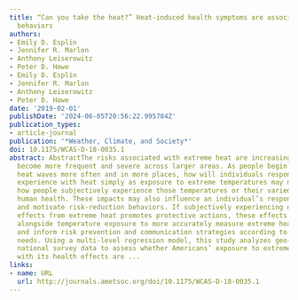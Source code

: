 ```yaml
---
title: “Can you take the heat?” Heat-induced health symptoms are associated with protective
  behaviors
authors:
- Emily D. Esplin
- Jennifer R. Marlon
- Anthony Leiserowitz
- Peter D. Howe
- Emily D. Esplin
- Jennifer R. Marlon
- Anthony Leiserowitz
- Peter D. Howe
date: '2019-02-01'
publishDate: '2024-06-05T20:56:22.995784Z'
publication_types:
- article-journal
publication: '*Weather, Climate, and Society*'
doi: 10.1175/WCAS-D-18-0035.1
abstract: AbstractThe risks associated with extreme heat are increasing as heat waves
  become more frequent and severe across larger areas. As people begin to experience
  heat waves more often and in more places, how will individuals respond? Measuring
  experience with heat simply as exposure to extreme temperatures may not fully capture
  how people subjectively experience those temperatures or their varied impacts on
  human health. These impacts may also influence an individual’s response to heat
  and motivate risk-reduction behaviors. If subjectively experiencing negative health
  effects from extreme heat promotes protective actions, these effects could be used
  alongside temperature exposure to more accurately measure extreme heat experience
  and inform risk prevention and communication strategies according to local community
  needs. Using a multi-level regression model, this study analyzes geo-referenced
  national survey data to assess whether Americans’ exposure to extreme heat and experience
  with its health effects are ...
links:
- name: URL
  url: http://journals.ametsoc.org/doi/10.1175/WCAS-D-18-0035.1
---
```

